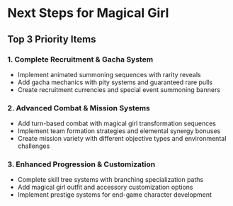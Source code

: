 # Next Steps for Magical Girl

## Top 3 Priority Items

### 1. Complete Recruitment & Gacha System
- Implement animated summoning sequences with rarity reveals
- Add gacha mechanics with pity systems and guaranteed rare pulls
- Create recruitment currencies and special event summoning banners

### 2. Advanced Combat & Mission Systems
- Add turn-based combat with magical girl transformation sequences
- Implement team formation strategies and elemental synergy bonuses
- Create mission variety with different objective types and environmental challenges

### 3. Enhanced Progression & Customization
- Complete skill tree systems with branching specialization paths
- Add magical girl outfit and accessory customization options
- Implement prestige systems for end-game character development